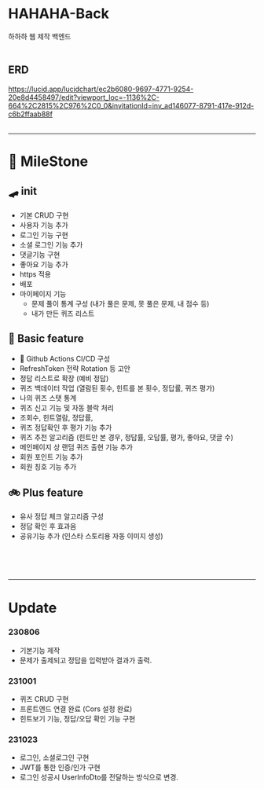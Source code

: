 # HAHAHA-Back
하하하 웹 제작 백엔드
<br><br>

## ERD
https://lucid.app/lucidchart/ec2b6080-9697-4771-9254-20e8d4458497/edit?viewport_loc=-1136%2C-664%2C2815%2C976%2C0_0&invitationId=inv_ad146077-8791-417e-912d-c6b2ffaab88f
<br><br>

---
# 🏁 MileStone

## 🛹 init
- 기본 CRUD 구현
- 사용자 기능 추가
- 로그인 기능 구현
- 소셜 로그인 기능 추가
- 댓글기능 구현
- 좋아요 기능 추가
- https 적용
- 배포
- 마이페이지 기능 
  - 문제 풀이 통계 구성 (내가 풀은 문제, 못 풀은 문제, 내 점수 등)
  - 내가 만든 퀴즈 리스트



## 🛴 Basic feature
- 🚩 Github Actions CI/CD 구성
- RefreshToken 전략 Rotation 등 고안
- 정답 리스트로 확장 (예비 정답)
- 퀴즈 백데이터 작업 (열람된 횟수, 힌트를 본 횟수, 정답률, 퀴즈 평가)
- 나의 퀴즈 스탯 통계
- 퀴즈 신고 기능 및 자동 블락 처리
- 조회수, 힌트열람, 정답률,
- 퀴즈 정답확인 후 평가 기능 추가
- 퀴즈 추천 알고리즘 (힌트만 본 경우, 정답률, 오답률, 평가, 좋아요, 댓글 수)
- 메인페이지 상 랜덤 퀴즈 출현 기능 추가
- 회원 포인트 기능 추가
- 회원 칭호 기능 추가



## 🚲 Plus feature
- 유사 정답 체크 알고리즘 구성
- 정답 확인 후 효과음
- 공유기능 추가 (인스타 스토리용 자동 이미지 생성)



<br><br><br>

---
# Update

### 230806
- 기본기능 제작
- 문제가 출제되고 정답을 입력받아 결과가 출력.


### 231001
- 퀴즈 CRUD 구현
- 프론트엔드 연결 완료 (Cors 설정 완료)
- 힌트보기 기능, 정답/오답 확인 기능 구현

### 231023
- 로그인, 소셜로그인 구현
- JWT를 통한 인증/인가 구현
- 로그인 성공시 UserInfoDto를 전달하는 방식으로 변경.
